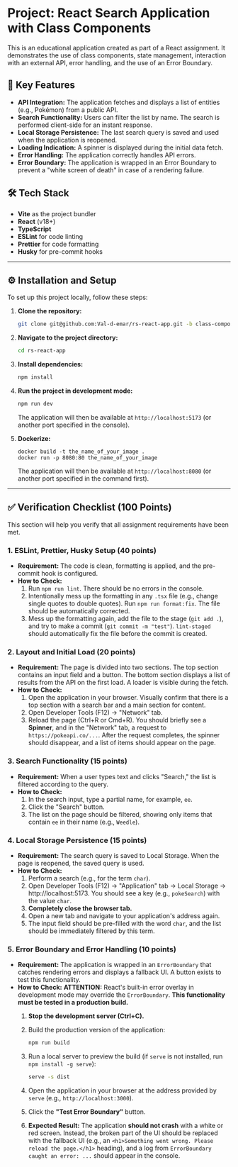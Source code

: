 # Project: React Search Application with Class Components

This is an educational application created as part of a React assignment. It demonstrates the use of class components, state management, interaction with an external API, error handling, and the use of an Error Boundary.

## 🚀 Key Features

- **API Integration:** The application fetches and displays a list of entities (e.g., Pokémon) from a public API.
- **Search Functionality:** Users can filter the list by name. The search is performed client-side for an instant response.
- **Local Storage Persistence:** The last search query is saved and used when the application is reopened.
- **Loading Indication:** A spinner is displayed during the initial data fetch.
- **Error Handling:** The application correctly handles API errors.
- **Error Boundary:** The application is wrapped in an Error Boundary to prevent a "white screen of death" in case of a rendering failure.

## 🛠️ Tech Stack

- **Vite** as the project bundler
- **React** (v18+)
- **TypeScript**
- **ESLint** for code linting
- **Prettier** for code formatting
- **Husky** for pre-commit hooks

---

## ⚙️ Installation and Setup

To set up this project locally, follow these steps:

1. **Clone the repository:**

   ```bash
   git clone git@github.com:Val-d-emar/rs-react-app.git -b class-components
   ```

2. **Navigate to the project directory:**

   ```bash
   cd rs-react-app
   ```

3. **Install dependencies:**

   ```bash
   npm install
   ```

4. **Run the project in development mode:**

   ```bash
   npm run dev
   ```

   The application will then be available at `http://localhost:5173` (or another port specified in the console).

5. **Dockerize:**
   ```
   docker build -t the_name_of_your_image .
   docker run -p 8080:80 the_name_of_your_image
   ```
   The application will then be available at `http://localhost:8080` (or another port specified in the command first).
---

## ✅ Verification Checklist (100 Points)

This section will help you verify that all assignment requirements have been met.

### 1. ESLint, Prettier, Husky Setup (40 points)

- **Requirement:** The code is clean, formatting is applied, and the pre-commit hook is configured.
- **How to Check:**
  1. Run `npm run lint`. There should be no errors in the console.
  2. Intentionally mess up the formatting in any `.tsx` file (e.g., change single quotes to double quotes). Run `npm run format:fix`. The file should be automatically corrected.
  3. Mess up the formatting again, add the file to the stage (`git add .`), and try to make a commit (`git commit -m "test"`). `lint-staged` should automatically fix the file before the commit is created.

### 2. Layout and Initial Load (20 points)

- **Requirement:** The page is divided into two sections. The top section contains an input field and a button. The bottom section displays a list of results from the API on the first load. A loader is visible during the fetch.
- **How to Check:**
  1. Open the application in your browser. Visually confirm that there is a top section with a search bar and a main section for content.
  2. Open Developer Tools (F12) -> "Network" tab.
  3. Reload the page (Ctrl+R or Cmd+R). You should briefly see a **Spinner**, and in the "Network" tab, a request to `https://pokeapi.co/...`. After the request completes, the spinner should disappear, and a list of items should appear on the page.

### 3. Search Functionality (15 points)

- **Requirement:** When a user types text and clicks "Search," the list is filtered according to the query.
- **How to Check:**
  1. In the search input, type a partial name, for example, `ee`.
  2. Click the "Search" button.
  3. The list on the page should be filtered, showing only items that contain `ee` in their name (e.g., `Weedle`).

### 4. Local Storage Persistence (15 points)

- **Requirement:** The search query is saved to Local Storage. When the page is reopened, the saved query is used.
- **How to Check:**
  1. Perform a search (e.g., for the term `char`).
  2. Open Developer Tools (F12) -> "Application" tab -> Local Storage -> http://localhost:5173. You should see a key (e.g., `pokeSearch`) with the value `char`.
  3. **Completely close the browser tab.**
  4. Open a new tab and navigate to your application's address again.
  5. The input field should be pre-filled with the word `char`, and the list should be immediately filtered by this term.

### 5. Error Boundary and Error Handling (10 points)

- **Requirement:** The application is wrapped in an `ErrorBoundary` that catches rendering errors and displays a fallback UI. A button exists to test this functionality.
- **How to Check:**
  **ATTENTION:** React's built-in error overlay in development mode may override the `ErrorBoundary`. **This functionality must be tested in a production build.**
  1. **Stop the development server (Ctrl+C).**
  2. Build the production version of the application:

     ```bash
     npm run build
     ```

  3. Run a local server to preview the build (if `serve` is not installed, run `npm install -g serve`):

     ```bash
     serve -s dist
     ```

  4. Open the application in your browser at the address provided by `serve` (e.g., `http://localhost:3000`).
  5. Click the **"Test Error Boundary"** button.
  6. **Expected Result:** The application **should not crash** with a white or red screen. Instead, the broken part of the UI should be replaced with the fallback UI (e.g., an `<h1>Something went wrong. Please reload the page.</h1>` heading), and a log from `ErrorBoundary caught an error: ...` should appear in the console.
